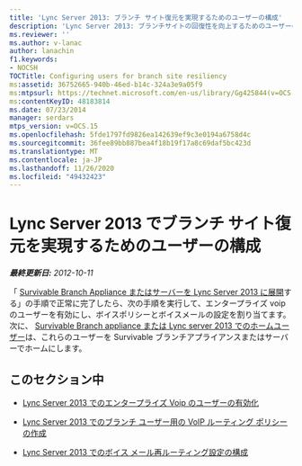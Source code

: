 ```yaml
---
title: 'Lync Server 2013: ブランチ サイト復元を実現するためのユーザーの構成'
description: 'Lync Server 2013: ブランチサイトの回復性を向上するためのユーザーの構成。'
ms.reviewer: ''
ms.author: v-lanac
author: lanachin
f1.keywords:
- NOCSH
TOCTitle: Configuring users for branch site resiliency
ms:assetid: 36752665-940b-46ed-b14c-324a3e9a05f9
ms:mtpsurl: https://technet.microsoft.com/en-us/library/Gg425844(v=OCS.15)
ms:contentKeyID: 48183814
ms.date: 07/23/2014
manager: serdars
mtps_version: v=OCS.15
ms.openlocfilehash: 5fde1797fd9826ea142639ef9c3e0194a6758d4c
ms.sourcegitcommit: 36fee89bb887bea4f18b19f17a8c69daf5bc423d
ms.translationtype: MT
ms.contentlocale: ja-JP
ms.lasthandoff: 11/26/2020
ms.locfileid: "49432423"
---
```

# <a name="configuring-users-for-branch-site-resiliency-in-lync-server-2013"></a>Lync Server 2013 でブランチ サイト復元を実現するためのユーザーの構成

<div data-xmlns="http://www.w3.org/1999/xhtml">

<div class="topic" data-xmlns="http://www.w3.org/1999/xhtml" data-msxsl="urn:schemas-microsoft-com:xslt" data-cs="https://msdn.microsoft.com/">

<div data-asp="https://msdn2.microsoft.com/asp">



</div>

<div id="mainSection">

<div id="mainBody">

<span> </span>

_**最終更新日:** 2012-10-11_

「 [Survivable Branch Appliance またはサーバーを Lync Server 2013 に展開](lync-server-2013-deploy-a-survivable-branch-appliance-or-server-branch-site-task.md)する」の手順で正常に完了したら、次の手順を実行して、エンタープライズ voip のユーザーを有効にし、ボイスポリシーとボイスメールの設定を割り当てます。 次に、 [Survivable Branch appliance または Lync server 2013 でのホームユーザー](lync-server-2013-home-users-on-a-survivable-branch-appliance-or-server.md)は、これらのユーザーを Survivable ブランチアプライアンスまたはサーバーでホームにします。

<div>

## <a name="in-this-section"></a>このセクション中

  - [Lync Server 2013 でのエンタープライズ Voip のユーザーの有効化](lync-server-2013-enable-users-for-enterprise-voice.md)

  - [Lync Server 2013 でのブランチ ユーザー用の VoIP ルーティング ポリシーの作成](lync-server-2013-create-the-voip-routing-policy-for-branch-users.md)

  - [Lync Server 2013 でのボイス メール再ルーティング設定の構成](lync-server-2013-configure-voice-mail-rerouting-settings.md)

</div>

</div>

<span> </span>

</div>

</div>

</div>

